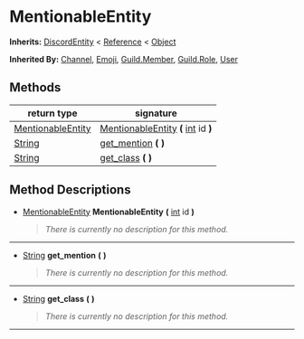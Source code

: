   
# MentionableEntity
  
**Inherits:** [DiscordEntity](./class_discordentity.md) < [Reference](https://docs.godotengine.org/en/3.5/classes/class_reference.html) < [Object](https://docs.godotengine.org/en/3.5/classes/class_object.html)  
  
**Inherited By:** [Channel](./class_channel.md), [Emoji](./class_emoji.md), [Guild.Member](./class_guild.md#member), [Guild.Role](./class_guild.md#role), [User](./class_user.md)  
  
## Methods
  
| return type                                                             | signature                                                                                                                       |
|-------------------------------------------------------------------------|---------------------------------------------------------------------------------------------------------------------------------|
| [MentionableEntity](./class_mentionableentity.md)                       | [MentionableEntity](#method-MentionableEntity) **(** [int](https://docs.godotengine.org/en/3.5/classes/class_int.html) id **)** |
| [String](https://docs.godotengine.org/en/3.5/classes/class_string.html) | [get\_mention](#method-get-mention) **(**  **)**                                                                                |
| [String](https://docs.godotengine.org/en/3.5/classes/class_string.html) | [get\_class](#method-get-class) **(**  **)**                                                                                    |  
  
## Method Descriptions
  
- <a name="method-MentionableEntity"></a>[MentionableEntity](./class_mentionableentity.md) **MentionableEntity** **(** [int](https://docs.godotengine.org/en/3.5/classes/class_int.html) id **)**  
  
	> *There is currently no description for this method.*  
________________

- <a name="method-get-mention"></a>[String](https://docs.godotengine.org/en/3.5/classes/class_string.html) **get\_mention** **(**  **)**  
  
	> *There is currently no description for this method.*  
________________

- <a name="method-get-class"></a>[String](https://docs.godotengine.org/en/3.5/classes/class_string.html) **get\_class** **(**  **)**  
  
	> *There is currently no description for this method.*  
________________

  
